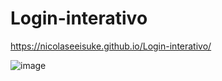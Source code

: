 # Login-interativo


https://nicolaseeisuke.github.io/Login-interativo/


![image](https://user-images.githubusercontent.com/118619295/235318188-50261833-e814-445c-b35e-b69430b1f7d5.png)
